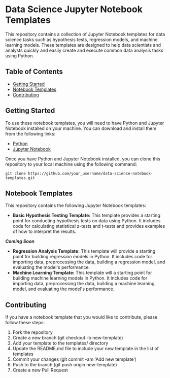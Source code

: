 # Data Science Jupyter Notebook Templates

This repository contains a collection of Jupyter Notebook templates for data science tasks such as hypothesis tests, regression models, and machine learning models. These templates are designed to help data scientists and analysts quickly and easily create and execute common data analysis tasks using Python.

## Table of Contents
- [Getting Started](#Getting-Started)
- [Notebook Templates](#Notebook-Templates)
- [Contributing](#Contributing)

## Getting Started
To use these notebook templates, you will need to have Python and Jupyter Notebook installed on your machine. You can download and install them from the following links:

- [Python](https://www.python.org/downloads/) 
- [Jupyter Notebook](https://jupyter.org/install)

Once you have Python and Jupyter Notebook installed, you can clone this repository to your local machine using the following command:

```git clone https://github.com/your_username/data-science-notebook-templates.git```

## Notebook Templates
This repository contains the following Jupyter Notebook templates:

- **Basic Hypothesis Testing Template:** This template provides a starting point for conducting hypothesis tests on data using Python. It includes code for calculating statistical z-tests and t-tests and provides examples of how to interpret the results.

***Coming Soon***
- **Regression Analysis Template:** This template will provide a starting point for building regression models in Python. It includes code for importing data, preprocessing the data, building a regression model, and evaluating the model's performance.
- **Machine Learning Template:** This template will a starting point for building machine learning models in Python. It includes code for importing data, preprocessing the data, building a machine learning model, and evaluating the model's performance.

## Contributing
If you have a notebook template that you would like to contribute, please follow these steps:

1. Fork the repository
2. Create a new branch (git checkout -b new-template)
3. Add your template to the templates/ directory
4. Update the README.md file to include your new template in the list of templates
5. Commit your changes (git commit -am 'Add new template')
6. Push to the branch (git push origin new-template)
7. Create a new Pull Request